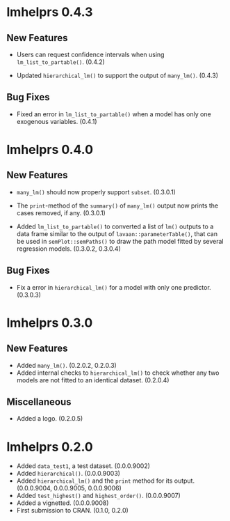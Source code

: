 # lmhelprs 0.4.3

## New Features

- Users can request confidence
  intervals when using
  `lm_list_to_partable()`. (0.4.2)

- Updated `hierarchical_lm()` to support
  the output of `many_lm()`. (0.4.3)

## Bug Fixes

- Fixed an error in `lm_list_to_partable()`
  when a model has only one exogenous
  variables. (0.4.1)

# lmhelprs 0.4.0

## New Features

- `many_lm()` should now properly
  support `subset`. (0.3.0.1)

- The `print`-method of the `summary()`
  of `many_lm()` output now prints
  the cases removed, if any. (0.3.0.1)

- Added `lm_list_to_partable()` to
  converted a list of `lm()` outputs
  to a data frame similar to the output
  of `lavaan::parameterTable()`, that
  can be used in `semPlot::semPaths()`
  to draw the path model fitted by
  several regression models.
  (0.3.0.2, 0.3.0.4)

## Bug Fixes

- Fix a error in `hierarchical_lm()`
  for a model with only one predictor.
  (0.3.0.3)

# lmhelprs 0.3.0

## New Features

- Added `many_lm()`. (0.2.0.2, 0.2.0.3)
- Added internal checks to `hierarchical_lm()`
  to check whether any two models are
  not fitted to an identical dataset.
  (0.2.0.4)

## Miscellaneous

- Added a logo. (0.2.0.5)

# lmhelprs 0.2.0

- Added `data_test1`, a test dataset. (0.0.0.9002)
- Added `hierarchical()`. (0.0.0.9003)
- Added `hierarchical_lm()` and the
  `print` method for its output. (0.0.0.9004, 0.0.0.9005, 0.0.0.9006)
- Added `test_highest()` and
  `highest_order()`. (0.0.0.9007)
- Added a vignetted. (0.0.0.9008)
- First submission to CRAN. (0.1.0, 0.2.0)
